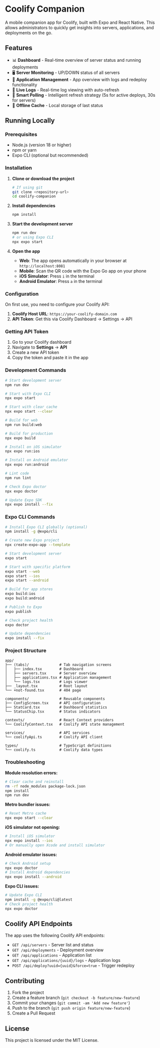 # Coolify Companion

A mobile companion app for Coolify, built with Expo and React Native. This allows administrators to quickly get insights into servers, applications, and deployments on the go.

## Features

- 📊 **Dashboard** - Real-time overview of server status and running deployments
- 🖥️ **Server Monitoring** - UP/DOWN status of all servers
- 📱 **Application Management** - App overview with logs and redeploy functionality
- 📄 **Live Logs** - Real-time log viewing with auto-refresh
- 🔄 **Smart Polling** - Intelligent refresh strategy (5s for active deploys, 30s for servers)
- 💾 **Offline Cache** - Local storage of last status

## Running Locally

### Prerequisites

- Node.js (version 18 or higher)
- npm or yarn
- Expo CLI (optional but recommended)

### Installation

1. **Clone or download the project**
   ```bash
   # If using git
   git clone <repository-url>
   cd coolify-companion
   ```

2. **Install dependencies**
   ```bash
   npm install
   ```

3. **Start the development server**
   ```bash
   npm run dev
   # or using Expo CLI
   npx expo start
   ```

4. **Open the app**
   - **Web**: The app opens automatically in your browser at `http://localhost:8081`
   - **Mobile**: Scan the QR code with the Expo Go app on your phone
   - **iOS Simulator**: Press `i` in the terminal
   - **Android Emulator**: Press `a` in the terminal

### Configuration

On first use, you need to configure your Coolify API:

1. **Coolify Host URL**: `https://your-coolify-domain.com`
2. **API Token**: Get this via Coolify Dashboard → Settings → API

### Getting API Token

1. Go to your Coolify dashboard
2. Navigate to **Settings** → **API**
3. Create a new API token
4. Copy the token and paste it in the app

### Development Commands

```bash
# Start development server
npm run dev

# Start with Expo CLI
npx expo start

# Start with clear cache
npx expo start --clear

# Build for web
npm run build:web

# Build for production
npx expo build

# Install on iOS simulator
npx expo run:ios

# Install on Android emulator
npx expo run:android

# Lint code
npm run lint

# Check Expo doctor
npx expo doctor

# Update Expo SDK
npx expo install --fix
```

### Expo CLI Commands

```bash
# Install Expo CLI globally (optional)
npm install -g @expo/cli

# Create new Expo project
npx create-expo-app --template

# Start development server
expo start

# Start with specific platform
expo start --web
expo start --ios
expo start --android

# Build for app stores
expo build:ios
expo build:android

# Publish to Expo
expo publish

# Check project health
expo doctor

# Update dependencies
expo install --fix
```

### Project Structure

```
app/
├── (tabs)/              # Tab navigation screens
│   ├── index.tsx        # Dashboard
│   ├── servers.tsx      # Server overview
│   ├── applications.tsx # Application management
│   └── logs.tsx         # Logs viewer
├── _layout.tsx          # Root layout
└── +not-found.tsx       # 404 page

components/              # Reusable components
├── ConfigScreen.tsx     # API configuration
├── StatCard.tsx         # Dashboard statistics
└── StatusChip.tsx       # Status indicators

contexts/                # React Context providers
└── CoolifyContext.tsx   # Coolify API state management

services/                # API services
└── coolifyApi.ts        # Coolify API client

types/                   # TypeScript definitions
└── coolify.ts           # Coolify data types
```

### Troubleshooting

**Module resolution errors:**
```bash
# Clear cache and reinstall
rm -rf node_modules package-lock.json
npm install
npm run dev
```

**Metro bundler issues:**
```bash
# Reset Metro cache
npx expo start --clear
```

**iOS simulator not opening:**
```bash
# Install iOS simulator
npx expo install --ios
# Or manually open Xcode and install simulator
```

**Android emulator issues:**
```bash
# Check Android setup
npx expo doctor
# Install Android dependencies
npx expo install --android
```

**Expo CLI issues:**
```bash
# Update Expo CLI
npm install -g @expo/cli@latest
# Check project health
npx expo doctor
```

## Coolify API Endpoints

The app uses the following Coolify API endpoints:

- `GET /api/servers` - Server list and status
- `GET /api/deployments` - Deployment overview
- `GET /api/applications` - Application list
- `GET /api/applications/{uuid}/logs` - Application logs
- `POST /api/deploy?uuid={uuid}&force=true` - Trigger redeploy

## Contributing

1. Fork the project
2. Create a feature branch (`git checkout -b feature/new-feature`)
3. Commit your changes (`git commit -am 'Add new feature'`)
4. Push to the branch (`git push origin feature/new-feature`)
5. Create a Pull Request

## License

This project is licensed under the MIT License.